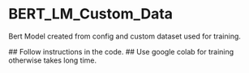 # BERT_LM_Custom_Data
Bert Model created from config and custom dataset used for training.


## Follow instructions in the code.
## Use google colab for training otherwise takes long time.
